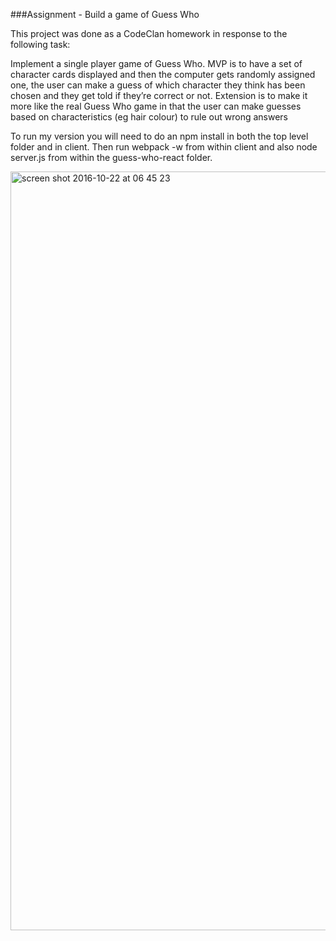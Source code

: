 ###Assignment - Build a game of Guess Who

This project was done as a CodeClan homework in response to the following task:

Implement a single player game of Guess Who. MVP is to have a set of character cards displayed and then the computer gets randomly assigned one, the user can make a guess of which character they think has been chosen and they get told if they’re correct or not. Extension is to make it more like the real Guess Who game in that the user can make guesses based on characteristics (eg hair colour) to rule out wrong answers


To run my version you will need to do an npm install in both the top level folder and in client. Then run webpack -w from within client and also node server.js from within the guess-who-react folder.

<img width="1214" alt="screen shot 2016-10-22 at 06 45 23" src="https://cloud.githubusercontent.com/assets/17859815/19617250/e8634642-9823-11e6-81a1-83bae1bf4bc7.png">
